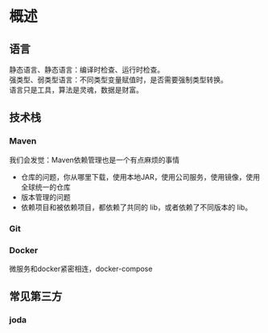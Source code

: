 # 概述

## 语言

静态语言、静态语言：编译时检查、运行时检查。  
强类型、弱类型语言：不同类型变量赋值时，是否需要强制类型转换。  
语言只是工具，算法是灵魂，数据是财富。  

## 技术栈

### Maven

我们会发觉：Maven依赖管理也是一个有点麻烦的事情
* 仓库的问题，你从哪里下载，使用本地JAR，使用公司服务，使用镜像，使用全球统一的仓库
* 版本管理的问题
* 依赖项目和被依赖项目，都依赖了共同的 lib，或者依赖了不同版本的 lib。  

### Git

### Docker 

微服务和docker紧密相连，docker-compose

## 常见第三方

### joda


